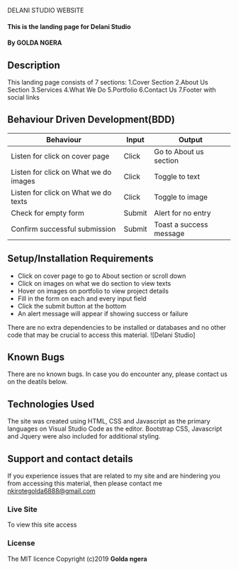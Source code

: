 DELANI STUDIO WEBSITE
#### This is the landing page for Delani Studio
#### By **GOLDA NGERA**
## Description
This landing page consists of 7 sections:
1.Cover Section
2.About Us Section
3.Services
4.What We Do
5.Portfolio
6.Contact Us
7.Footer with social links
## Behaviour Driven Development(BDD)
Behaviour | Input | Output
------------ | ------------- | -------------
Listen for click on cover page | Click | Go to About us section
Listen for click on What we do images | Click | Toggle to text
Listen for click on What we do texts | Click | Toggle to image
Check for empty form | Submit | Alert for no entry
Confirm successful submission | Submit | Toast a success message

## Setup/Installation Requirements
* Click on cover page to go to About section or scroll down
* Click on images on what we do section to view texts
* Hover on images on portfolio to view project details
* Fill in the form on each and every input field
* Click the submit button at the bottom
* An alert message will appear if showing success or failure

There are no extra dependencies to be installed or databases and no other code that may be crucial to access this material.
![Delani Studio]
## Known Bugs
There are no known bugs. In case you do encounter any, please contact us on the deatils below.
## Technologies Used
The site was created using HTML, CSS and Javascript as the primary languages on Visual Studio Code as the editor. Bootstrap CSS, Javascript and Jquery were also included for additional styling.
## Support and contact details
If you experience issues that are related to my site and are hindering you from accessing this material, then please contact me nkirotegolda6888@gmail.com
### Live Site
To view this site access
### License
The MIT licence Copyright (c)2019 **Golda ngera**

